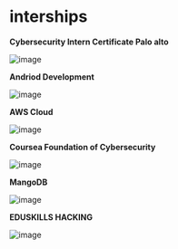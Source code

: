 # interships
**Cybersecurity Intern Certificate Palo alto** 

![image](https://github.com/user-attachments/assets/520ac6dd-6836-4c7a-847a-abd0fc89449f)

**Andriod Development**

![image](https://github.com/user-attachments/assets/12eac7c8-086b-4fb8-bb40-af88e5c5f6a7)

**AWS Cloud**

![image](https://github.com/user-attachments/assets/7e0f2558-f2ab-41ab-9cf0-e6f62685c4d7)

**Coursea Foundation of Cybersecurity**

![image](https://github.com/user-attachments/assets/8d1a95ba-43dd-4f72-b90c-b678082b51f9)

**MangoDB**

![image](https://github.com/user-attachments/assets/0946b647-c78d-4486-bdee-e62739a7c059)

**EDUSKILLS HACKING**

![image](https://github.com/user-attachments/assets/c685d8ff-471b-4d3f-860f-9cf0e5f73ed8)





